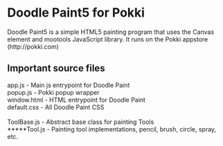 <h1>Doodle Paint5 for Pokki</h1>
Doodle Paint5 is a simple HTML5 painting program that uses the Canvas element and mootools JavaScript library.
It runs on the Pokki appstore (http://pokki.com)
 
<h2>Important source files</h2>
app.js - Main js entrypoint for Doodle Paint<br />
popup.js - Pokki popup wrapper<br />
window.html - HTML entrypoint for Doodle Paint<br />
default.css - All Doodle Paint CSS<br />
<br />
ToolBase.js - Abstract base class for painting Tools<br />
*****Tool.js - Painting tool implementations, pencil, brush, circle, spray, etc.<br />